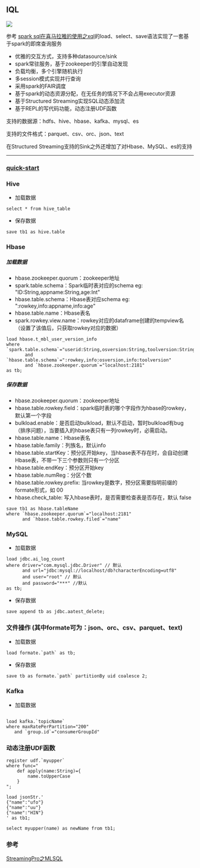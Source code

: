 ## IQL
 
![](https://upload-images.jianshu.io/upload_images/3597066-e19cdef507fd77a7.png?imageMogr2/auto-orient/strip%7CimageView2/2/w/1240)

参考 [spark sql在喜马拉雅的使用之xql](https://github.com/cjuexuan/mynote/issues/21)的load、select、save语法实现了一套基于spark的即席查询服务
- 优雅的交互方式，支持多种datasource/sink
- spark常驻服务，基于zookeeper的引擎自动发现
- 负载均衡，多个引擎随机执行
- 多session模式实现并行查询
- 采用spark的FAIR调度
- 基于spark的动态资源分配，在无任务的情况下不会占用executor资源
- 基于Structured Streaming实现SQL动态添加流
- 基于REPL的写代码功能，动态注册UDF函数

支持的数据源：hdfs、hive、hbase、kafka、mysql、es

支持的文件格式：parquet、csv、orc、json、text

在Structured Streaming支持的Sink之外还增加了对Hbase、MySQL、es的支持

---

### [quick-start](https://github.com/teeyog/IQL/blob/master/docs/quick-start.md)

### Hive
- 加载数据
```
select * from hive_table
```

- 保存数据
```
save tb1 as hive.table
```

### Hbase
 
##### 加载数据



- hbase.zookeeper.quorum：zookeeper地址
- spark.table.schema：Spark临时表对应的schema  eg: "ID:String,appname:String,age:Int"
- hbase.table.schema：Hbase表对应schema        eg: ":rowkey,info:appname,info:age"
- hbase.table.name：Hbase表名
- spark.rowkey.view.name：rowkey对应的dataframe创建的tempview名（设置了该值后，只获取rowkey对应的数据）

```
load hbase.t_mbl_user_version_info 
where `spark.table.schema`="userid:String,osversion:String,toolversion:String"
	   and `hbase.table.schema`=":rowkey,info:osversion,info:toolversion" 
	   and `hbase.zookeeper.quorum`="localhost:2181"
as tb;
```

##### 保存数据

- hbase.zookeeper.quorum：zookeeper地址
- hbase.table.rowkey.field：spark临时表的哪个字段作为hbase的rowkey，默认第一个字段
- bulkload.enable：是否启动bulkload，默认不启动，暂时bulkload有bug（排序问题），当要插入的hbase表只有一列rowkey时，必需启动。     
- hbase.table.name：Hbase表名  
- hbase.table.family：列族名，默认info
- hbase.table.startKey：预分区开始key，当hbase表不存在时，会自动创建Hbase表，不带一下三个参数则只有一个分区
- hbase.table.endKey：预分区开始key
- hbase.table.numReg：分区个数
- hbase.table.rowkey.prefix: 当rowkey是数字，预分区需要指明前缀的formate形式，如 00
- hbase.check_table: 写入hbase表时，是否需要检查表是否存在，默认 false

```
save tb1 as hbase.tableName 
where `hbase.zookeeper.quorum`="localhost:2181"
      and `hbase.table.rowkey.filed`="name"
```

### MySQL
- 加载数据
```
load jdbc.ai_log_count 
where driver="com.mysql.jdbc.Driver" // 默认
      and url="jdbc:mysql://localhost/db?characterEncoding=utf8" 
      and user="root" // 默认
      and password="***" //默认
as tb; 
```

- 保存数据
```
save append tb as jdbc.aatest_delete;
```

### 文件操作 (其中formate可为：json、orc、csv、parquet、text)
 - 加载数据
 ```
load formate.`path` as tb;
```

 - 保存数据
```
save tb as formate.`path` partitionBy uid coalesce 2;
```

### Kafka
 - 加载数据
 ```$xslt

load kafka.`topicName`
where maxRatePerPartition="200"
	and `group.id`="consumerGroupId"
```

### 动态注册UDF函数
```
register udf.`myupper`
where func="
	def apply(name:String)={
		name.toUpperCase
	}
";

load jsonStr.'
{"name":"ufo"}
{"name":"uu"}
{"name":"HIN"}
' as tb1;

select myupper(name) as newName from tb1;
```

### 参考
[StreamingPro之MLSQL](https://github.com/allwefantasy/streamingpro)

